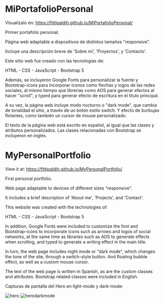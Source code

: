# MiPortafolioPersonal

Visualizalo en:
https://fittipaldih.github.io/MiPortafolioPersonal/

Primer portafolio personal.

Página web adaptable a dispositivos de distintos tamaños "responsive".

Incluye una descripción breve de 'Sobre mí', 'Proyectos', y 'Contacto'.

Este sitio web fue creado con las tecnologías de:

HTML - CSS - JavaScript - Bootstrap 5

Además, se incluyeron Google Fonts para personalizar la fuente y Bootstrap-icons para incorporar íconos como flechas y logos de las redes sociales, al mismo tiempo que librerias como AOS para generar efectos al hacer "scroll", 	y typed para generar efecto de escritura en el titulo principal.

A su vez, la página web incluye modo nocturno o "dark mode", que cambia de tonalidad el sitio, a través de un botón estilo switch. Y efecto de burbujas flotantes, como también un cursor de mouse personalizado.

El texto de la página web está escrito en español, al igual que las clases y atributos personalizados. Las clases relacionadas con Bootstrap se incluyeron en inglés.

# MyPersonalPortfolio

View it at:
https://fittipaldih.github.io/MyPersonalPortfolio/

First personal portfolio.

Web page adaptable to devices of different sizes "responsive".

It includes a brief description of 'About me', 'Projects', and 'Contact'.

This website was created with the technologies of:

HTML - CSS - JavaScript - Bootstrap 5

In addition, Google Fonts were included to customize the font and Bootstrap-icons to incorporate icons such as arrows and logos of social networks, at the same time as libraries such as AOS to generate effects when scrolling, and typed to generate a writing effect in the main title.

In turn, the web page includes night mode or "dark mode", which changes the tone of the site, through a switch-style button. And floating bubble effect, as well as a custom mouse cursor.

The text of the web page is written in Spanish, as are the custom classes and attributes. Bootstrap related classes were included in English.

Capturas de pantalla del Hero en light-mode y dark-mode:

![hero](https://user-images.githubusercontent.com/111435538/211704907-423ec232-a558-4d0a-8361-0073df0886bb.jpg)
![herodarkmode](https://user-images.githubusercontent.com/111435538/211704920-ea01dfc0-e02f-4f55-afd8-6df2265e53b2.jpg)
